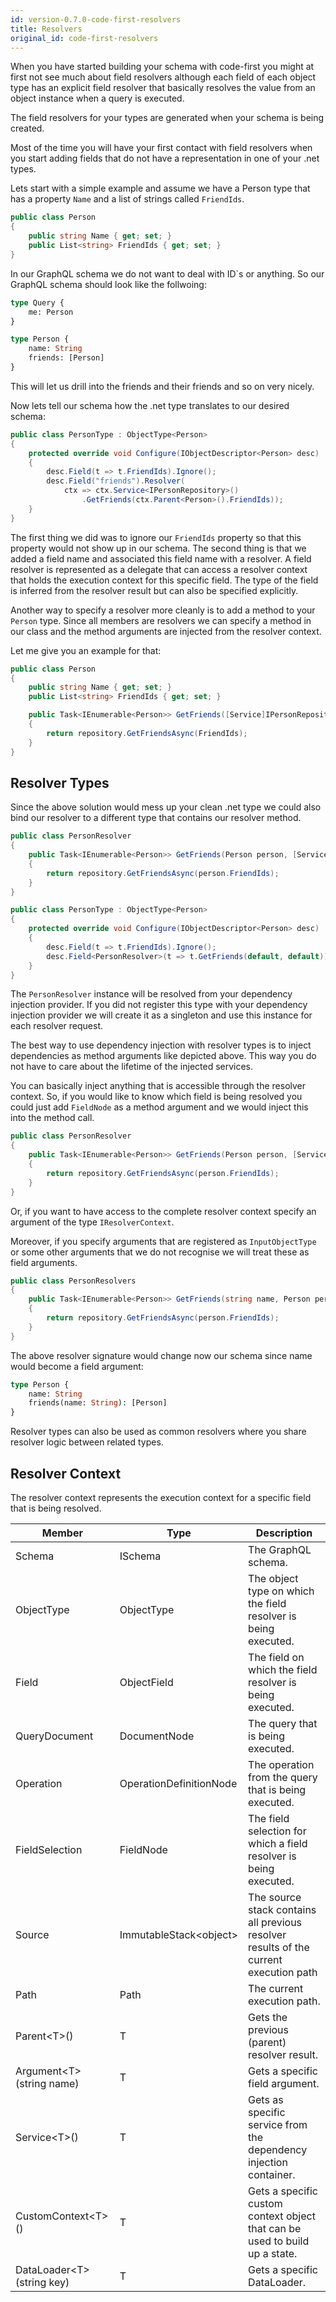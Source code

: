 ```yaml
---
id: version-0.7.0-code-first-resolvers
title: Resolvers
original_id: code-first-resolvers
---
```


When you have started building your schema with code-first you might at first not see much about field resolvers although each field of each object type has an explicit field resolver that basically resolves the value from an object instance when a query is executed.

The field resolvers for your types are generated when your schema is being created.

Most of the time you will have your first contact with field resolvers when you start adding fields that do not have a representation in one of your .net types.

Lets start with a simple example and assume we have a Person type that has a property `Name` and a list of strings called `FriendIds`.

```csharp
public class Person
{
    public string Name { get; set; }
    public List<string> FriendIds { get; set; }
}
```

In our GraphQL schema we do not want to deal with ID`s or anything. So our GraphQL schema should look like the follwoing:

```GraphQL
type Query {
    me: Person
}

type Person {
    name: String
    friends: [Person]
}
```

This will let us drill into the friends and their friends and so on very nicely.

Now lets tell our schema how the .net type translates to our desired schema:

```csharp
public class PersonType : ObjectType<Person>
{
    protected override void Configure(IObjectDescriptor<Person> desc)
    {
        desc.Field(t => t.FriendIds).Ignore();
        desc.Field("friends").Resolver(
            ctx => ctx.Service<IPersonRepository>()
                .GetFriends(ctx.Parent<Person>().FriendIds));
    }
}
```

The first thing we did was to ignore our `FriendIds` property so that this property would not show up in our schema. The second thing is that we added a field name and associated this field name with a resolver. A field resolver is represented as a delegate that can access a resolver context that holds the execution context for this specific field. The type of the field is inferred from the resolver result but can also be specified explicitly.

Another way to specify a resolver more cleanly is to add a method to your `Person` type. Since all members are resolvers we can specify a method in our class and the method arguments are injected from the resolver context.

Let me give you an example for that:

```csharp
public class Person
{
    public string Name { get; set; }
    public List<string> FriendIds { get; set; }

    public Task<IEnumerable<Person>> GetFriends([Service]IPersonRepository repository)
    {
        return repository.GetFriendsAsync(FriendIds);
    }
}
```

## Resolver Types

Since the above solution would mess up your clean .net type we could also bind our resolver to a different type that contains our resolver method.

```csharp
public class PersonResolver
{
    public Task<IEnumerable<Person>> GetFriends(Person person, [Service]IPersonRepository repository)
    {
        return repository.GetFriendsAsync(person.FriendIds);
    }
}

public class PersonType : ObjectType<Person>
{
    protected override void Configure(IObjectDescriptor<Person> desc)
    {
        desc.Field(t => t.FriendIds).Ignore();
        desc.Field<PersonResolver>(t => t.GetFriends(default, default));
    }
}
```

The `PersonResolver` instance will be resolved from your dependency injection provider. If you did not register this type with your dependency injection provider we will create it as a singleton and use this instance for each resolver request.

The best way to use dependency injection with resolver types is to inject dependencies as method arguments like depicted above. This way you do not have to care about the lifetime of the injected services.

You can basically inject anything that is accessible through the resolver context. So, if you would like to know which field is being resolved you could just add `FieldNode` as a method argument and we would inject this into the method call.

```csharp
public class PersonResolver
{
    public Task<IEnumerable<Person>> GetFriends(Person person, [Service]IPersonRepository repository, FieldNode fieldSelection)
    {
        return repository.GetFriendsAsync(person.FriendIds);
    }
}
```

Or, if you want to have access to the complete resolver context specify an argument of the type `IResolverContext`. 

Moreover, if you specify arguments that are registered as `InputObjectType` or some other arguments that we do not recognise we will treat these as field arguments.

```csharp
public class PersonResolvers
{
    public Task<IEnumerable<Person>> GetFriends(string name, Person person, [Service]IPersonRepository repository)
    {
        return repository.GetFriendsAsync(person.FriendIds);
    }
}
```

The above resolver signature would change now our schema since name would become a field argument:

```GraphQL
type Person {
    name: String
    friends(name: String): [Person]
}
```

Resolver types can also be used as common resolvers where you share resolver logic between related types.

## Resolver Context

The resolver context represents the execution context for a specific field that is being resolved.

| Member        | Type | Description |
| ------------- | ----------- | ----------- |
| Schema | ISchema | The GraphQL schema. |
| ObjectType | ObjectType | The object type on which the field resolver is being executed. |
| Field | ObjectField | The field on which the field resolver is being executed. |
| QueryDocument | DocumentNode | The query that is being executed. |
| Operation | OperationDefinitionNode | The operation from the query that is being executed. |
| FieldSelection | FieldNode | The field selection for which a field resolver is being executed. |
| Source | ImmutableStack\<object\> | The source stack contains all previous resolver results of the current execution path |
| Path | Path | The current execution path. |
| Parent\<T\>() | T | Gets the previous (parent) resolver result. |
| Argument\<T\>(string name) | T | Gets a specific field argument. |
| Service\<T\>() | T | Gets as specific service from the dependency injection container. |
| CustomContext\<T\>() | T | Gets a specific custom context object that can be used to build up a state. |
| DataLoader\<T\>(string key) | T | Gets a specific DataLoader. |
